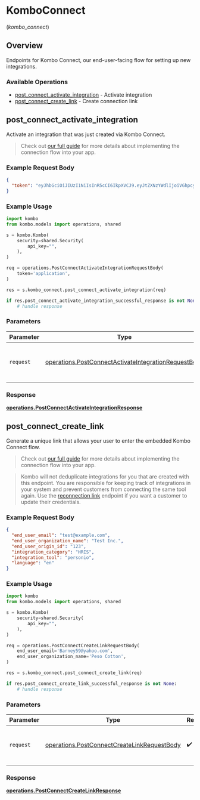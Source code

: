 # KomboConnect
(*kombo_connect*)

## Overview

Endpoints for Kombo Connect, our end-user-facing flow for setting up new integrations.

### Available Operations

* [post_connect_activate_integration](#post_connect_activate_integration) - Activate integration
* [post_connect_create_link](#post_connect_create_link) - Create connection link

## post_connect_activate_integration

Activate an integration that was just created via Kombo Connect.

> Check out [our full guide](/connect/embedded-flow) for more details about implementing the connection flow into your app.

### Example Request Body

```json
{
  "token": "eyJhbGciOiJIUzI1NiIsInR5cCI6IkpXVCJ9.eyJtZXNzYWdlIjoiVGhpcyBpcyBub3QgYW4gYWN0dWFsIHRva2VuLiJ9.JulqgOZBMKceI8vh9YLpVX51efND0ZyfUNHDXLrPz_4"
}
```

### Example Usage

```python
import kombo
from kombo.models import operations, shared

s = kombo.Kombo(
    security=shared.Security(
        api_key="",
    ),
)

req = operations.PostConnectActivateIntegrationRequestBody(
    token='application',
)

res = s.kombo_connect.post_connect_activate_integration(req)

if res.post_connect_activate_integration_successful_response is not None:
    # handle response
```

### Parameters

| Parameter                                                                                                                    | Type                                                                                                                         | Required                                                                                                                     | Description                                                                                                                  |
| ---------------------------------------------------------------------------------------------------------------------------- | ---------------------------------------------------------------------------------------------------------------------------- | ---------------------------------------------------------------------------------------------------------------------------- | ---------------------------------------------------------------------------------------------------------------------------- |
| `request`                                                                                                                    | [operations.PostConnectActivateIntegrationRequestBody](../../models/operations/postconnectactivateintegrationrequestbody.md) | :heavy_check_mark:                                                                                                           | The request object to use for the request.                                                                                   |


### Response

**[operations.PostConnectActivateIntegrationResponse](../../models/operations/postconnectactivateintegrationresponse.md)**


## post_connect_create_link

Generate a unique link that allows your user to enter the embedded Kombo Connect flow.

> Check out [our full guide](/connect/embedded-flow) for more details about implementing the connection flow into your app.

> Kombo will not deduplicate integrations for you that are created with this endpoint. You are responsible for keeping track of integrations in your system and prevent customers from connecting the same tool again. Use the [reconnection link](/v1/post-integrations-integration-id-relink) endpoint if you want a customer to update their credentials.

### Example Request Body

```json
{
  "end_user_email": "test@example.com",
  "end_user_organization_name": "Test Inc.",
  "end_user_origin_id": "123",
  "integration_category": "HRIS",
  "integration_tool": "personio",
  "language": "en"
}
```

### Example Usage

```python
import kombo
from kombo.models import operations, shared

s = kombo.Kombo(
    security=shared.Security(
        api_key="",
    ),
)

req = operations.PostConnectCreateLinkRequestBody(
    end_user_email='Barney59@yahoo.com',
    end_user_organization_name='Peso Cotton',
)

res = s.kombo_connect.post_connect_create_link(req)

if res.post_connect_create_link_successful_response is not None:
    # handle response
```

### Parameters

| Parameter                                                                                                  | Type                                                                                                       | Required                                                                                                   | Description                                                                                                |
| ---------------------------------------------------------------------------------------------------------- | ---------------------------------------------------------------------------------------------------------- | ---------------------------------------------------------------------------------------------------------- | ---------------------------------------------------------------------------------------------------------- |
| `request`                                                                                                  | [operations.PostConnectCreateLinkRequestBody](../../models/operations/postconnectcreatelinkrequestbody.md) | :heavy_check_mark:                                                                                         | The request object to use for the request.                                                                 |


### Response

**[operations.PostConnectCreateLinkResponse](../../models/operations/postconnectcreatelinkresponse.md)**

